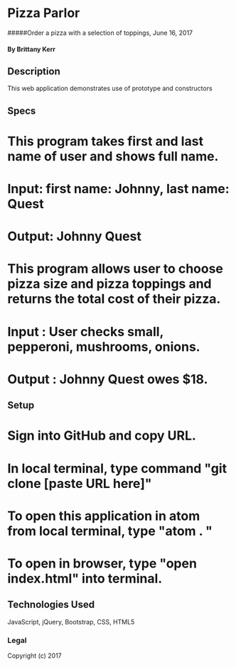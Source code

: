 # Pizza Parlor

#####Order a pizza with a selection of toppings, June 16, 2017

#### By Brittany Kerr

## Description

This web application demonstrates use of prototype and constructors

## Specs
# This program takes first and last name of user and shows full name.
  # Input: first name: Johnny, last name: Quest
  # Output: Johnny Quest
# This program allows user to choose pizza size and pizza toppings and returns the total cost of their pizza.
  # Input : User checks small, pepperoni, mushrooms, onions.
  # Output : Johnny Quest owes $18.


## Setup

# Sign into GitHub and copy URL.
# In local terminal, type command "git clone [paste URL here]"
# To open this application in atom from local terminal, type "atom . "
# To open in browser, type "open index.html" into terminal.


## Technologies Used

JavaScript, jQuery, Bootstrap, CSS, HTML5

### Legal

Copyright (c) 2017
